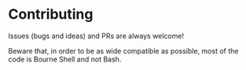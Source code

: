 # Contributing
Issues (bugs and ideas) and PRs are always welcome!

Beware that, in order to be as wide compatible as possible, most of the code is Bourne Shell and not Bash.
